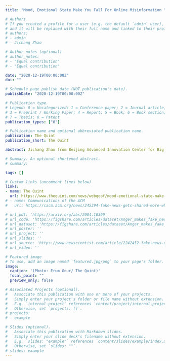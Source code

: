 ```yaml
---
title: "Mood, Emotional State Make You Fall For Online Misinformation "

# Authors
# If you created a profile for a user (e.g. the default `admin` user), write the username (folder name) here 
# and it will be replaced with their full name and linked to their profile.
# authors:
# - admin
# - Jichang Zhao

# Author notes (optional)
# author_notes:
# - "Equal contribution"
# - "Equal contribution"

date: "2020-12-19T00:00:00Z"
doi: ""

# Schedule page publish date (NOT publication's date).
publishDate: "2020-12-19T00:00:00Z"

# Publication type.
# Legend: 0 = Uncategorized; 1 = Conference paper; 2 = Journal article;
# 3 = Preprint / Working Paper; 4 = Report; 5 = Book; 6 = Book section;
# 7 = Thesis; 8 = Patent
publication_types: ["0"]

# Publication name and optional abbreviated publication name.
publication: The Quint
publication_short: The Quint

abstract: Jichang Zhao from Beijing Advanced Innovation Center for Big Data and Brain Computing and Yuwei Chuai from Beihang University in China, after analysing both fake and real news on Chinese social media platform Weibo, found a correlation between anger and spread of fake news.

# Summary. An optional shortened abstract.
# summary: 

tags: []

# Custom links (uncomment lines below)
links:
- name: The Quint
  url: https://www.thequint.com/news/webqoof/mood-emotional-state-make-you-fall-for-online-misinformation
# - name: Communications of the ACM
#   url: https://cacm.acm.org/news/245394-fake-news-gets-shared-more-when-it-is-angry-anxiety-inducing/fulltext

# url_pdf: 'https://arxiv.org/abs/2004.10399'
# url_code: 'https://figshare.com/articles/dataset/Anger_makes_fake_news_viral_online/12163569/2'
# url_dataset: 'https://figshare.com/articles/dataset/Anger_makes_fake_news_viral_online/12163569/2'
# url_poster: ''
# url_project: ''
# url_slides: ''
# url_source: 'https://www.newscientist.com/article/2242452-fake-news-gets-shared-more-when-it-is-angry-and-anxiety-inducing/'
# url_video: ''

# Featured image
# To use, add an image named `featured.jpg/png` to your page's folder. 
image:
  caption: '(Photo: Erum Gour/ The Quint)'
  focal_point: ""
  preview_only: false

# Associated Projects (optional).
#   Associate this publication with one or more of your projects.
#   Simply enter your project's folder or file name without extension.
#   E.g. `internal-project` references `content/project/internal-project/index.md`.
#   Otherwise, set `projects: []`.
# projects:
# - example

# Slides (optional).
#   Associate this publication with Markdown slides.
#   Simply enter your slide deck's filename without extension.
#   E.g. `slides: "example"` references `content/slides/example/index.md`.
#   Otherwise, set `slides: ""`.
# slides: example
---
```


<!-- {{% callout note %}}
Click the *Cite* button above to demo the feature to enable visitors to import publication metadata into their reference management software.
{{% /callout %}}

{{% callout note %}}
Create your slides in Markdown - click the *Slides* button to check out the example.
{{% /callout %}}

Supplementary notes can be added here, including [code, math, and images](https://wowchemy.com/docs/writing-markdown-latex/). -->
